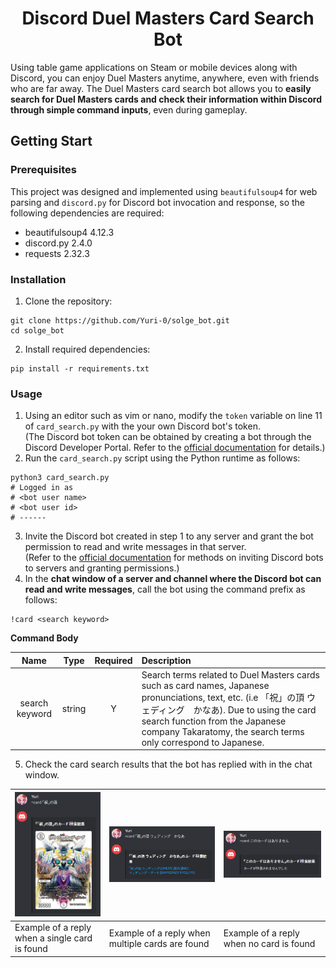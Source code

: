 <h1 align="center">Discord Duel Masters Card Search Bot</h1>
<div align="center"></div>

Using table game applications on Steam or mobile devices along with Discord, you can enjoy Duel Masters anytime, anywhere, even with friends who are far away.
The Duel Masters card search bot allows you to **easily search for Duel Masters cards and check their information within Discord through simple command inputs**, even during gameplay.

## Getting Start
### Prerequisites
This project was designed and implemented using `beautifulsoup4` for web parsing and `discord.py` for Discord bot invocation and response, so the following dependencies are required:
- beautifulsoup4 4.12.3
- discord.py 2.4.0
- requests 2.32.3

### Installation
1. Clone the repository:
```
git clone https://github.com/Yuri-0/solge_bot.git
cd solge_bot
```
2. Install required dependencies:
```
pip install -r requirements.txt
```

### Usage
1. Using an editor such as vim or nano, modify the `token` variable on line 11 of `card_search.py` with the your own Discord bot's token. </br>(The Discord bot token can be obtained by creating a bot through the Discord Developer Portal. Refer to the [official documentation](https://discordpy.readthedocs.io/en/stable/discord.html) for details.)
2. Run the `card_search.py` script using the Python runtime as follows:
```
python3 card_search.py
# Logged in as
# <bot user name>
# <bot user id>
# ------
```
3. Invite the Discord bot created in step 1 to any server and grant the bot permission to read and write messages in that server. </br>(Refer to the [official documentation](https://discordpy.readthedocs.io/en/stable/discord.html#inviting-your-bot) for methods on inviting Discord bots to servers and granting permissions.)
4. In the **chat window of a server and channel where the Discord bot can read and write messages**, call the bot using the command prefix as follows:
```
!card <search keyword>
```
**Command Body**

|Name|Type|Required| Description                                                                                                                                                                                                                          |
|:---:|:---:|:---:|:---|
|search keyword|string|Y| Search terms related to Duel Masters cards such as card names, Japanese pronunciations, text, etc. (i.e 「祝」の頂 ウェディング　かなあ). Due to using the card search function from the Japanese company Takaratomy, the search terms only correspond to Japanese. |
5. Check the card search results that the bot has replied with in the chat window.

| ![single card](src/single_card.png) | ![multiple cards](src/multiple_cards.png) | ![no card](src/no_card.png) |
|---|---|---|
| Example of a reply when a single card is found | Example of a reply when multiple cards are found | Example of a reply when no card is found |
